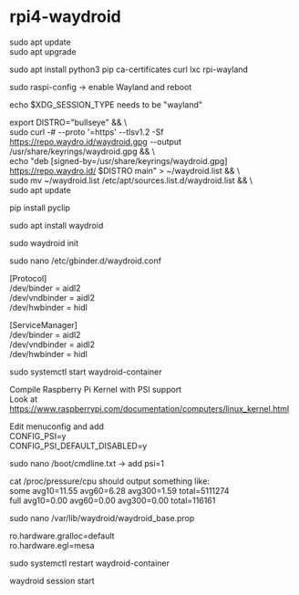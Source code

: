 # rpi4-waydroid

sudo apt update <br>
sudo apt upgrade <p>
  
sudo apt install python3 pip ca-certificates curl lxc rpi-wayland <p>
  
sudo raspi-config -> enable Wayland and reboot <p>
  
echo $XDG_SESSION_TYPE needs to be "wayland" <p>

export DISTRO="bullseye" && \ <br>
sudo curl -# --proto '=https' --tlsv1.2 -Sf https://repo.waydro.id/waydroid.gpg --output <br> /usr/share/keyrings/waydroid.gpg && \ <br>
echo "deb [signed-by=/usr/share/keyrings/waydroid.gpg] https://repo.waydro.id/ $DISTRO main" > ~/waydroid.list && \ <br>
sudo mv ~/waydroid.list /etc/apt/sources.list.d/waydroid.list && \ <br>
sudo apt update <p>

pip install pyclip <p>
  
sudo apt install waydroid <p>
  
sudo waydroid init <p>
  
sudo nano /etc/gbinder.d/waydroid.conf <p>
  
[Protocol] <br>
/dev/binder = aidl2 <br>
/dev/vndbinder = aidl2 <br>
/dev/hwbinder = hidl <p>

[ServiceManager] <br>
/dev/binder = aidl2 <br>
/dev/vndbinder = aidl2 <br>
/dev/hwbinder = hidl <p>
  
sudo systemctl start waydroid-container <p>
  
Compile Raspberry Pi Kernel with PSI support <br>
Look at https://www.raspberrypi.com/documentation/computers/linux_kernel.html <p>

Edit menuconfig and add <br>
CONFIG_PSI=y <br>
CONFIG_PSI_DEFAULT_DISABLED=y <p>
  
sudo nano /boot/cmdline.txt -> add psi=1 <p>
  
cat /proc/pressure/cpu should output something like: <br>
some avg10=11.55 avg60=6.28 avg300=1.59 total=5111274 <br>
full avg10=0.00 avg60=0.00 avg300=0.00 total=116161 <p>
  
sudo nano /var/lib/waydroid/waydroid_base.prop <p>

ro.hardware.gralloc=default <br>
ro.hardware.egl=mesa <p>
  
sudo systemctl restart waydroid-container <p>
  
waydroid session start <p>

